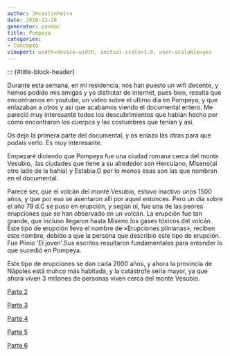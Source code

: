 ```yaml
---
author: Jmcastinheira
date: 2016-12-26
generator: pandoc
title: Pompeya
categories:
- Concepto
viewport: width=device-width, initial-scale=1.0, user-scalable=yes
---
```


::: {#title-block-header}

Durante esta semana, en mi residencia, nos han puesto un wifi decente, y
hemos podido mis amigas y yo disfrutar de internet, pues bien, resulta
que encontramos en youtube, un video sobre el ultimo día en Pompeya, y
que enlazaban a otros y asi que acabamos viendo el documental entero. Me
pareció muy interesante todos los descubrimientos que habían hecho por
cómo encontraron los cuerpos y las costumbres que tenían y así.

Os dejo la primera parte del documental, y os enlazo las otras para que
podais verlo. Es muy interesante.

Empezaré diciendo que Pompeya fue una ciudad romana cerca del monte
Vesubio,  las ciudades que tiene a su alrededor son Herculano, Miseno(al
otro lado de la bahía) y Estabia.O por lo menos esas son las que nombran
en el documental.

Parece ser, que el volcán del monte Vesubio, estuvo inactivo unos 1500
años, y que por eso se asentaron allí por aquel entonces. Pero un día
sobre el año 79 d.C se puso en erupción, y según oí, fue una de las
peores erupciones que se han observado en un volcán. La erupción fue tan
grande, que incluso llegaron hasta Miseno los gases tóxicos del volcán.
Este tipo de erupción lleva el nombre de »Erupciones plinianas», reciben
este nombre, debido a que la persona que describió este tipo de
erupción. Fue Plinio 'El joven'.Sus escritos resultaron fundamentales
para entender lo que sucedió en Pompeya.

Este tipo de erupciones se dan cada 2000 años, y ahora la provincia de
Nápoles está muhco más habitada, y la catástrofe sería mayor, ya que
ahora viven 3 millones de personas viven cerca del monte Vesubio.

[Parte 2](http://www.youtube.com/watch?v=bf73s0dzV-4)

[Parte 3](http://www.youtube.com/watch?v=wVV5lUwwVWk)

[Parte 4](http://www.youtube.com/watch?v=a2CIBY3wdns)

[Parte 5](http://www.youtube.com/watch?v=cBMcNxbkmIo)

[Parte 6](http://www.youtube.com/watch?v=o_8swog0Ab0)
